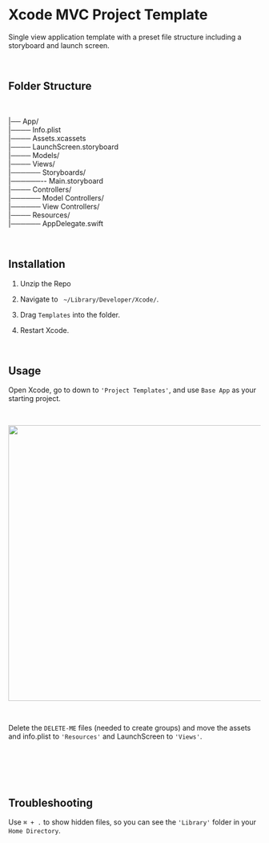 # Xcode MVC Project Template
Single view application template with a preset file structure including a storyboard and launch screen.

<br>

## Folder Structure
<br>

|── App/<br>
|──── Info.plist<br>
|──── Assets.xcassets<br>
|──── LaunchScreen.storyboard<br>
|──── Models/<br>
|──── Views/<br>
|────── Storyboards/<br>
|──────-- Main.storyboard<br>
|──── Controllers/<br>
|────── Model Controllers/<br>
|────── View Controllers/<br>
|──── Resources/<br>
|────── AppDelegate.swift<br>



<br>

## Installation

1. Unzip the Repo

2. Navigate to ` ~/Library/Developer/Xcode/`. 

3. Drag `Templates` into the folder.

4. Restart Xcode.

<br>

## Usage

Open Xcode, go to down to `'Project Templates'`, and use `Base App` as your starting project.

<br/><p align="center"><img width="550" src="https://user-images.githubusercontent.com/28428200/45191970-1d3d4200-b203-11e8-860e-1746982bf03c.png"/></p>

<br>

Delete the `DELETE-ME` files (needed to create groups) and move the assets and info.plist to `'Resources'` and LaunchScreen to `'Views'`.

<br><br><br><br>

## Troubleshooting

Use `⌘ + .` to show hidden files, so you can see the `'Library'` folder in your `Home Directory`.
